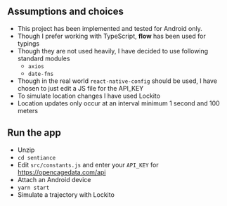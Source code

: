 ## Assumptions and choices

- This project has been implemented and tested for Android only.
- Though I prefer working with TypeScript, **flow** has been used for typings
- Though they are not used heavily, I have decided to use following standard modules
  - `axios`
  - `date-fns`
- Though in the real world `react-native-config` should be used, I have chosen to just edit a JS file for the API_KEY
- To simulate location changes I have used Lockito
- Location updates only occur at an interval minimum 1 second and 100 meters

## Run the app

- Unzip
- `cd sentiance`
- Edit `src/constants.js` and enter your `API_KEY` for https://opencagedata.com/api
- Attach an Android device
- `yarn start`
- Simulate a trajectory with Lockito

